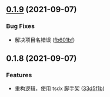 ## [0.1.9](https://github.com/limaofeng/umi-plugin-app/compare/v0.1.8...v0.1.9) (2021-09-07)


### Bug Fixes

* 解决项目名错误 ([fb601bf](https://github.com/limaofeng/umi-plugin-app/commit/fb601bfbeca7e5933b9a46c84f182b357d27f2af))



## 0.1.8 (2021-09-07)


### Features

* 重构逻辑，使用 tsdx 脚手架 ([33d5f1b](https://github.com/limaofeng/back-umi-plugin-app/commit/33d5f1b9fe59a9bfad5ba4c866bc13eb693381eb))



